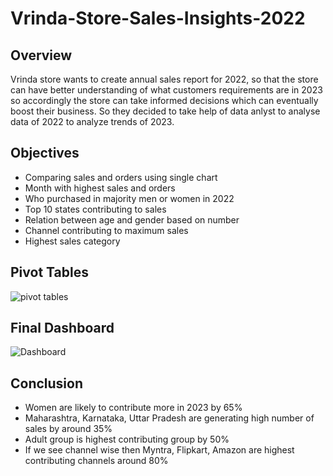 # Vrinda-Store-Sales-Insights-2022

## Overview 
Vrinda store wants to create annual sales report for 2022, so that the store can have better understanding of what customers requirements are in 2023 so accordingly the store can take informed decisions which can eventually boost their business. So they decided to take help of data anlyst to analyse data of 2022 to analyze trends of 2023.

## Objectives 
- Comparing sales and orders using single chart
- Month with highest sales and orders
- Who purchased in majority men or women in 2022
- Top 10 states contributing to sales
- Relation between age and gender based on number
- Channel contributing to maximum sales
- Highest sales category

## Pivot Tables
![pivot tables](https://github.com/TanmayTheAnalyst/Vrinda-Store-Sales-Insights-2022/assets/153390240/0c00534e-e1e7-4e45-8be3-7f133aec6265)

## Final Dashboard
![Dashboard](https://github.com/TanmayTheAnalyst/Vrinda-Store-Sales-Insights-2022/assets/153390240/b7524f8a-95ed-49d2-ab06-ceab73c571dd)

## Conclusion
- Women are likely to contribute more in 2023 by 65%
- Maharashtra, Karnataka, Uttar Pradesh are generating high number of sales by around 35%
- Adult group is highest contributing group by 50%
- If we see channel wise then Myntra, Flipkart, Amazon are highest contributing channels around 80%
